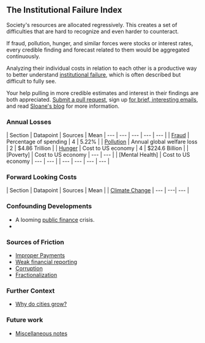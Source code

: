 ## The Institutional Failure Index

Society's resources are allocated regressively. This creates a set of difficulties that are hard to recognize and even harder to counteract.

If fraud, pollution, hunger, and similar forces were stocks or interest rates, every credible finding and forecast related to them would be aggregated continuously. 

Analyzing their individual costs in relation to each other is a productive way to better understand [institutional failure](institutionalfailure.md), which is often described but difficult to fully see. 

Your help pulling in more credible estimates and interest in their findings are both appreciated. [Submit a pull request](https://github.com/srvo/failure/pulls), sign up [for brief, interesting emails](http://eepurl.com/c-hM25), and read [Sloane's blog](http://srvo.org/) for more information. 

### Annual Losses

| Section | Datapoint | Sources | Mean 
| --- | --- | --- | --- | --- |
| [Fraud](fraud.md) | Percentage of spending | 4 | 5.22% |
| [Pollution](pollution.md) | Annual global welfare loss | 2 | $4.86 Trillion |
| [Hunger](hunger.md) | Cost to US economy | 4 | $224.6 Billion |
| [Poverty] | Cost to US economy | --- | --- |
| [Mental Health] | Cost to US economy | --- | --- |
| --- | --- | --- | --- |

### Forward Looking Costs

| Section | Datapoint | Sources | Mean |
| [Climate Change](climate.md) | --- | ---| --- |

### Confounding Developments

* A looming [public finance](publicfinance.md) crisis.
*    

### Sources of Friction

* [Improper Payments](improper.md)
* [Weak financial reporting](reporting.md)
* [Corruption](corruption.md)
* [Fractionalization](fractionalization.md)

### Further Context 

* [Why do cities grow?](growth.md)

### Future work

* [Miscellaneous notes](misc.md)

